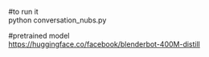 #to run it  
python conversation_nubs.py

#pretrained model  
https://huggingface.co/facebook/blenderbot-400M-distill